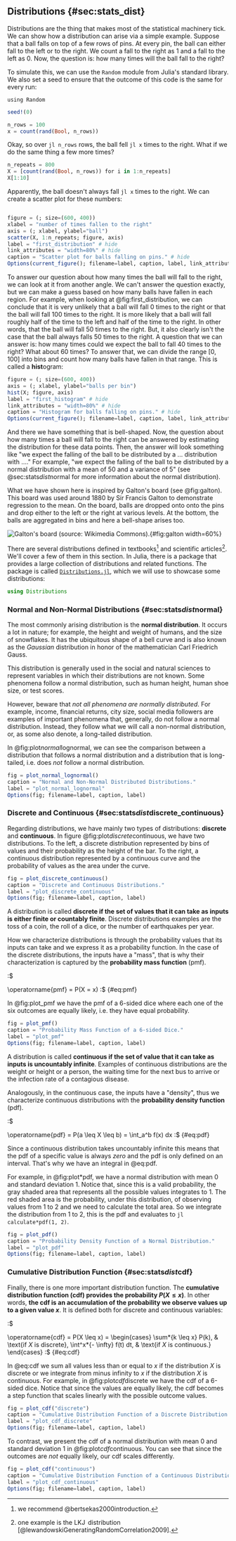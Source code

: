 ## Distributions {#sec:stats_dist}

Distributions are the thing that makes most of the statistical machinery tick. We can show how a distribution can arise via a simple example. Suppose that a ball falls on top of a few rows of pins. At every pin, the ball can either fall to the left or to the right. We count a fall to the right as 1 and a fall to the left as 0. Now, the question is: how many times will the ball fall to the right?

To simulate this, we can use the `Random` module from Julia's standard library. We also set a seed to ensure that the outcome of this code is the same for every run:

```
using Random
```

```julia (editor=true, logging=false, output=true)
seed!(0)
```
```julia (editor=true, logging=false, output=true)
n_rows = 100
x = count(rand(Bool, n_rows))
```
Okay, so over `jl n_rows` rows, the ball fell `jl x` times to the right. What if we do the same thing a few more times?

```julia (editor=true, logging=false, output=true)
n_repeats = 800
X = [count(rand(Bool, n_rows)) for i in 1:n_repeats]
X[1:10]
```
Apparently, the ball doesn't always fall `jl x` times to the right. We can create a scatter plot for these numbers:

```julia (editor=true, logging=false, output=true)

figure = (; size=(600, 400))
xlabel = "number of times fallen to the right"
axis = (; xlabel, ylabel="ball")
scatter(X, 1:n_repeats; figure, axis)
label = "first_distribution" # hide
link_attributes = "width=80%" # hide
caption = "Scatter plot for balls falling on pins." # hide
Options(current_figure(); filename=label, caption, label, link_attributes) # hide
```
To answer our question about how many times the ball will fall to the right, we can look at it from another angle. We can't answer the question exactly, but we can make a guess based on how many balls have fallen in each region. For example, when looking at @fig:first_distribution, we can conclude that it is very unlikely that a ball will fall 0 times to the right or that the ball will fall 100 times to the right. It is more likely that a ball will fall roughly half of the time to the left and half of the time to the right. In other words, that the ball will fall 50 times to the right. But, it also clearly isn't the case that the ball always falls 50 times to the right. A question that we can answer is: how many times could we expect the ball to fall 40 times to the right? What about 60 times? To answer that, we can divide the range $[0, 100]$ into bins and count how many balls have fallen in that range. This is called a **hist**ogram:

```julia (editor=true, logging=false, output=true)
figure = (; size=(600, 400))
axis = (; xlabel, ylabel="balls per bin")
hist(X; figure, axis)
label = "first_histogram" # hide
link_attributes = "width=80%" # hide
caption = "Histogram for balls falling on pins." # hide
Options(current_figure(); filename=label, caption, label, link_attributes) # hide
```
And there we have something that is bell-shaped. Now, the question about how many times a ball will fall to the right can be answered by estimating the distribution for these data points. Then, the answer will look something like "we expect the falling of the ball to be distributed by a ... distribution with ...." For example, "we expect the falling of the ball to be distributed by a normal distribution with a mean of 50 and a variance of 5" (see @sec:stats*dist*normal for more information about the normal distribution).

What we have shown here is inspired by Galton's board (see @fig:galton). This board was used around 1880 by Sir Francis Galton to demonstrate regression to the mean. On the board, balls are dropped onto onto the pins and drop either to the left or the right at various levels. At the bottom, the balls are aggregated in bins and here a bell-shape arises too.

![Galton's board (source: Wikimedia Commons).](images/galtons-board.png){#fig:galton width=60%}

There are several distributions defined in textbooks[^stats_book] and scientific articles[^stats_articles]. We'll cover a few of them in this section. In Julia, there is a package that provides a large collection of distributions and related functions. The package is called [`Distributions.jl`](https://juliastats.org/Distributions.jl/dev/), which we will use to showcase some distributions:

[^stats_book]: we recommend @bertsekas2000introduction.

[^stats_articles]: one example is the $\operatorname{LKJ}$ distribution [@lewandowskiGeneratingRandomCorrelation2009].

```julia (editor=true, logging=false, output=true)
using Distributions
```
### Normal and Non-Normal Distributions {#sec:stats*dist*normal}

The most commonly arising distribution is the **normal distribution**. It occurs a lot in nature; for example, the height and weight of humans, and the size of snowflakes. It has the ubiquitous shape of a bell curve and is also known as the *Gaussian* distribution in honor of the mathematician Carl Friedrich Gauss.

This distribution is generally used in the social and natural sciences to represent variables in which their distributions are not known. Some phenomena follow a normal distribution, such as human height, human shoe size, or test scores.

However, beware that *not all phenomena are normally distributed*. For example, income, financial returns, city size, social media followers are examples of important phenomena that, generally, do not follow a normal distribution. Instead, they follow what we will call a non-normal distribution, or, as some also denote, a long-tailed distribution.

In @fig:plot*normal*lognormal, we can see the comparison between a distribution that follows a normal distribution and a distribution that is long-tailed, i.e. does *not* follow a normal distribution.

```julia (editor=true, logging=false, output=true)
fig = plot_normal_lognormal()
caption = "Normal and Non-Normal Distributed Distributions."
label = "plot_normal_lognormal"
Options(fig; filename=label, caption, label)
```
### Discrete and Continuous {#sec:stats*dist*discrete_continuous}

Regarding distributions, we have mainly two types of distributions: **discrete** and **continuous**. In figure @fig:plot*discrete*continuous, we have two distributions. To the left, a discrete distribution represented by bins of values and their probability as the height of the bar. To the right, a continuous distribution represented by a continuous curve and the probability of values as the area under the curve.

```julia (editor=true, logging=false, output=true)
fig = plot_discrete_continuous()
caption = "Discrete and Continuous Distributions."
label = "plot_discrete_continuous"
Options(fig; filename=label, caption, label)
```
A distribution is called **discrete if the set of values that it can take as inputs is either finite or countably finite**. Discrete distributions examples are the toss of a coin, the roll of a dice, or the number of earthquakes per year.

How we characterize distributions is through the probability values that its inputs can take and we express it as a probability function. In the case of the discrete distributions, the inputs have a "mass", that is why their characterization is captured by the **probability mass function** (pmf).

:$

\operatorname{pmf} = P(X = x) :$ {#eq:pmf}

In @fig:plot_pmf we have the pmf of a 6-sided dice where each one of the six outcomes are equally likely, i.e. they have equal probability.

```julia (editor=true, logging=false, output=true)
fig = plot_pmf()
caption = "Probability Mass Function of a 6-sided Dice."
label = "plot_pmf"
Options(fig; filename=label, caption, label)
```
A distribution is called **continuous if the set of value that it can take as inputs is uncountably infinite**. Examples of continuous distributions are the weight or height or a person, the waiting time for the next bus to arrive or the infection rate of a contagious disease.

Analogously, in the continuous case, the inputs have a "density", thus we characterize continuous distributions with the **probability density function** (pdf).

:$

\operatorname{pdf} = P(a \leq X \leq b) = \int_a^b f(x) dx :$ {#eq:pdf}

Since a continuous distribution takes uncountably infinite this means that the pdf of a specific value is always *zero* and the pdf is only defined on an interval. That's why we have an integral in @eq:pdf.

For example, in @fig:plot*pdf, we have a normal distribution with mean 0 and standard deviation 1. Notice that, since this is a valid probability, the gray shaded area that represents all the possible values integrates to 1. The red shaded area is the probability, under this distribution, of observing values from 1 to 2 and we need to calculate the total area. So we integrate the distribution from 1 to 2, this is the pdf and evaluates to `jl calculate*pdf(1, 2)`.

```julia (editor=true, logging=false, output=true)
fig = plot_pdf()
caption = "Probability Density Function of a Normal Distribution."
label = "plot_pdf"
Options(fig; filename=label, caption, label)
```
### Cumulative Distribution Function {#sec:stats*dist*cdf}

Finally, there is one more important distribution function. The **cumulative distribution function (cdf) provides the probability $P(X \leq x)$**. In other words, **the cdf is an accumulation of the probability we observe values up to a given value $x$**. It is defined both for discrete and continuous variables:

:$

\operatorname{cdf} = P(X \leq x) =  \begin{cases}  \sum*{k \leq x} P(k), & \text{if $X$  is discrete},  \int^x*{- \infty} f(t) dt, & \text{if $X$ is continuous.}  \end{cases} :$ {#eq:cdf}

In @eq:cdf we sum all values less than or equal to $x$ if the distribution $X$ is discrete or we integrate from minus infinity to $x$ if the distribution $X$ is continuous. For example, in @fig:plot*cdf*discrete we have the cdf of a 6-sided dice. Notice that since the values are equally likely, the cdf becomes a step function that scales linearly with the possible outcome values.

```julia (editor=true, logging=false, output=true)
fig = plot_cdf("discrete")
caption = "Cumulative Distribution Function of a Discrete Distribution -- 6-sided Dice."
label = "plot_cdf_discrete"
Options(fig; filename=label, caption, label)
```
To contrast, we present the cdf of a normal distribution with mean 0 and standard deviation 1 in @fig:plot*cdf*continuous. You can see that since the outcomes are *not* equally likely, our cdf scales differently.

```julia (editor=true, logging=false, output=true)
fig = plot_cdf("continuous")
caption = "Cumulative Distribution Function of a Continuous Distribution -- Normal Distribution."
label = "plot_cdf_continuous"
Options(fig; filename=label, caption, label)
```
